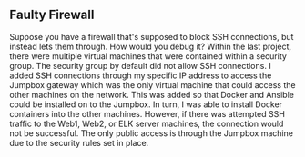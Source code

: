 ## Faulty Firewall

Suppose you have a firewall that's supposed to block SSH connections, but instead lets them through. How would you debug it? 
Within the last project, there were multiple virtual machines that were contained within a security group. The security group by default did not allow SSH connections. I added SSH connections through my specific IP address to access the Jumpbox gateway which was the only virtual machine that could access the other machines on the network. This was added so that Docker and Ansible could be installed on to the Jumpbox. In turn, I was able to install Docker containers into the other machines. However, if there was attempted SSH traffic to the Web1, Web2, or ELK server machines, the connection would not be successful. The only public access is through the Jumpbox machine due to the security rules set in place. 
